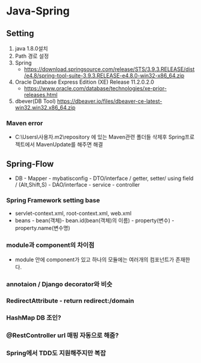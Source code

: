 # Java-Spring 

## Setting
 1. java 1.8.0설치
 2. Path 경로 설정
 3. Spring
	- https://download.springsource.com/release/STS/3.9.3.RELEASE/dist/e4.8/spring-tool-suite-3.9.3.RELEASE-e4.8.0-win32-x86_64.zip
 4. Oracle Database Express Edition (XE) Release 11.2.0.2.0
	- https://www.oracle.com/database/technologies/xe-prior-releases.html
 5. dbever(DB Tool) https://dbeaver.io/files/dbeaver-ce-latest-win32.win32.x86_64.zip
 
### Maven error
 - C:\Users\사용자\.m2\repository 에 있는 Maven관련 폴더들 삭제후 Spring프로젝트에서 MavenUpdate를 해주면 해결

## Spring-Flow
 - DB - Mapper - mybatisconfig - DTO/interface / getter, setter/ using field / (Alt,Shift,S) - DAO/interface - service - controller
 
### Spring Framework setting base
 - servlet-context.xml, root-context.xml, web.xml
 - beans - bean(객체)- bean.id(bean(객체)의 이름) - property(변수) - property.name(변수명)
 
### module과 component의 차이점
 - module 안에 component가 있고 하나의 모듈에는 여러개의 컴포넌트가 존재한다.
 
### annotaion / Django decorator와 비슷

### RedirectAttribute - return redirect:/domain

### HashMap DB 조인?

### @RestController url 매핑 자동으로 해줌?
 
### Spring에서 TDD도 지원해주지만 복잡

 
